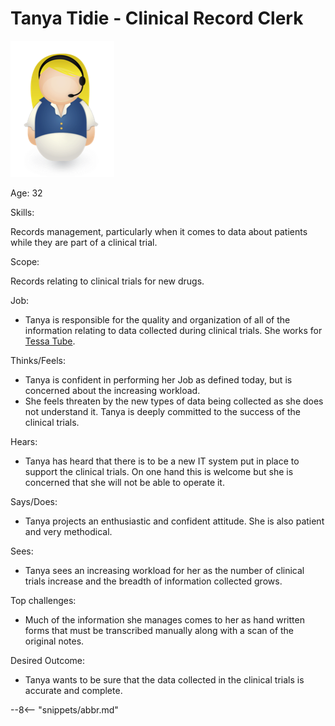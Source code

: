 <!-- SPDX-License-Identifier: CC-BY-4.0 -->
<!-- Copyright Contributors to the ODPi Egeria project. -->

# Tanya Tidie - Clinical Record Clerk

![Icon](tanya-tidie.png)

Age: 32

Skills:

Records management, particularly when it comes to data about patients while they are part of a clinical trial.

Scope:

Records relating to clinical trials for new drugs.

Job:

* Tanya is responsible for the quality and organization of all of the information relating to data collected during clinical trials. She works for [Tessa Tube](/practices/coco-pharmaceuticals/personas/tessa-tube).

Thinks/Feels:

* Tanya is confident in performing her Job as defined today, but is concerned about the increasing workload.
* She feels threaten by the new types of data being collected as she does not understand it. Tanya is deeply committed to the success of the clinical trials.

Hears:

* Tanya has heard that there is to be a new IT system put in place to support the clinical trials. On one hand this is welcome but she is concerned that she will not be able to operate it.

Says/Does:

* Tanya projects an enthusiastic and confident attitude. She is also patient and very methodical.

Sees:

* Tanya sees an increasing workload for her as the number of clinical trials increase and the breadth of information collected grows.

Top challenges:

* Much of the information she manages comes to her as hand written forms that must be transcribed manually along with a scan of the original notes.

Desired Outcome:

* Tanya wants to be sure that the data collected in the clinical trials is accurate and complete.

--8<-- "snippets/abbr.md"
